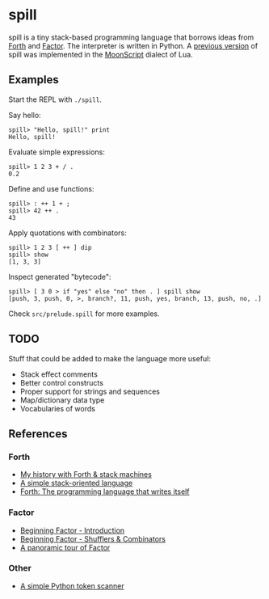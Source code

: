 # spill

spill is a tiny stack-based programming language that borrows ideas from
[Forth](#forth) and [Factor](#factor). The interpreter is written in Python.
A [previous version](https://github.com/aprell/spill/tree/5a2546a) of spill
was implemented in the [MoonScript](http://moonscript.org) dialect of Lua.

## Examples

Start the REPL with `./spill`.

Say hello:

```
spill> "Hello, spill!" print
Hello, spill!
```

Evaluate simple expressions:

```
spill> 1 2 3 + / .
0.2
```

Define and use functions:

```
spill> : ++ 1 + ;
spill> 42 ++ .
43
```

Apply quotations with combinators:

```
spill> 1 2 3 [ ++ ] dip
spill> show
[1, 3, 3]
```

Inspect generated "bytecode":

```
spill> [ 3 0 > if "yes" else "no" then . ] spill show
[push, 3, push, 0, >, branch?, 11, push, yes, branch, 13, push, no, .]
```

Check `src/prelude.spill` for more examples.

## TODO

Stuff that could be added to make the language more useful:
- Stack effect comments
- Better control constructs
- Proper support for strings and sequences
- Map/dictionary data type
- Vocabularies of words

## References

### Forth
- [My history with Forth & stack machines](http://yosefk.com/blog/my-history-with-forth-stack-machines.html)
- [A simple stack-oriented language](http://www.openbookproject.net/py4fun/forth/forth.html)
- [Forth: The programming language that writes itself](http://ratfactor.com/forth/the_programming_language_that_writes_itself.html)

### Factor
- [Beginning Factor - Introduction](http://elasticdog.com/2008/11/beginning-factor-introduction)
- [Beginning Factor - Shufflers & Combinators](http://elasticdog.com/2008/12/beginning-factor-shufflers-and-combinators)
- [A panoramic tour of Factor](http://andreaferretti.github.io/factor-tutorial)

### Other
- [A simple Python token scanner](https://gist.github.com/blinks/47989)
